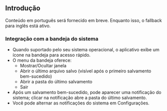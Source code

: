 ## Introdução

Conteúdo em português será fornecido em breve.
Enquanto isso, o fallback para inglês está ativo.


### Integração com a bandeja do sistema

- Quando suportado pelo seu sistema operacional, o aplicativo exibe um ícone na bandeja para acesso rápido.
- O menu da bandeja oferece:
  - Mostrar/Ocultar janela
  - Abrir o último arquivo salvo (visível após o primeiro salvamento bem-sucedido)
  - Abrir a pasta do último salvamento
  - Sair
- Após um salvamento bem-sucedido, pode aparecer uma notificação do sistema; clicar na notificação abre a pasta do último salvamento.
- Você pode alternar as notificações do sistema em Configurações.
